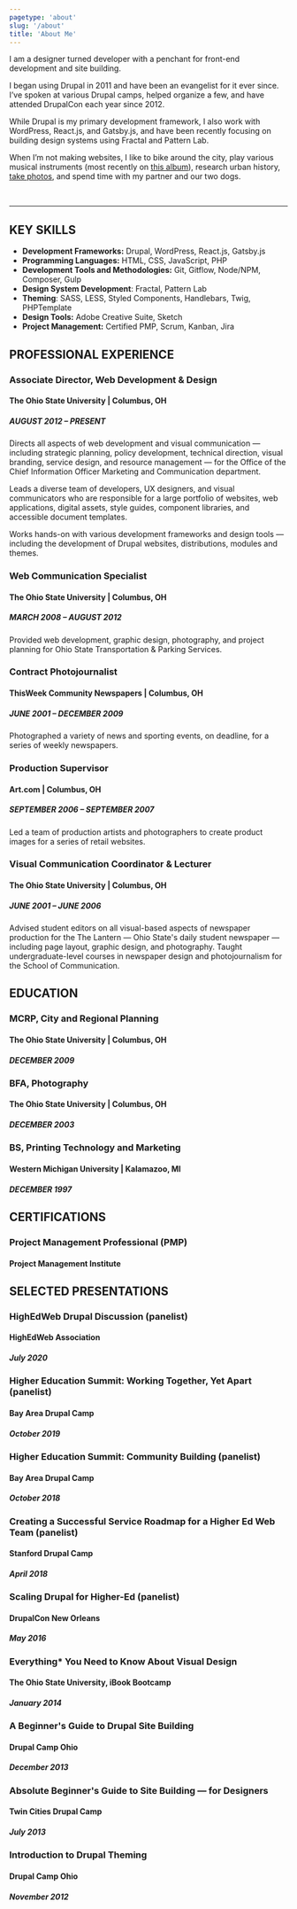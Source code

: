 ```yaml
---
pagetype: 'about'
slug: '/about'
title: 'About Me'
---
```


I am a designer turned developer with a penchant for front-end development and site building.

I began using Drupal in 2011 and have been an evangelist for it ever since. I’ve spoken at various Drupal camps, helped organize a few, and have attended DrupalCon each year since 2012.

While Drupal is my primary development framework, I also work with WordPress, React.js, and Gatsby.js, and have been recently focusing on building design systems using Fractal and Pattern Lab.

When I’m not making websites, I like to bike around the city, play various musical instruments (most recently on <a href="https://open.spotify.com/album/0Pb37ITfck6eATunsfOgus" target="_blank">this album</a>), research urban history, <a href="https://melissamiller.photoshelter.com" target="_blank">take photos</a>, and spend time with my partner and our two dogs.

<br/>

---

## KEY SKILLS

- **Development Frameworks:** Drupal, WordPress, React.js, Gatsby.js
- **Programming Languages:** HTML, CSS, JavaScript, PHP
- **Development Tools and Methodologies:** Git, Gitflow, Node/NPM, Composer, Gulp
- **Design System Development**: Fractal, Pattern Lab
- **Theming**: SASS, LESS, Styled Components, Handlebars, Twig, PHPTemplate
- **Design Tools:** Adobe Creative Suite, Sketch
- **Project Management:** Certified PMP, Scrum, Kanban, Jira

## PROFESSIONAL EXPERIENCE

### Associate Director, Web Development & Design

#### The Ohio State University | Columbus, OH

##### AUGUST 2012 – PRESENT

Directs all aspects of web development and visual communication — including strategic planning, policy development, technical direction, visual branding, service design, and resource management — for the Office of the Chief Information Officer Marketing and Communication department.

Leads a diverse team of developers, UX designers, and visual communicators who are responsible for a large portfolio of websites, web applications, digital assets, style guides, component libraries, and accessible document templates.

Works hands-on with various development frameworks and design tools — including the development of Drupal websites, distributions, modules and themes.

### Web Communication Specialist

#### The Ohio State University | Columbus, OH

##### MARCH 2008 – AUGUST 2012

Provided web development, graphic design, photography, and project planning for Ohio State Transportation & Parking Services.

### Contract Photojournalist

#### ThisWeek Community Newspapers | Columbus, OH

##### JUNE 2001 – DECEMBER 2009

Photographed a variety of news and sporting events, on deadline, for a series of weekly newspapers.

### Production Supervisor

#### Art.com | Columbus, OH

##### SEPTEMBER 2006 – SEPTEMBER 2007

Led a team of production artists and photographers to create product images for a series of retail websites.

### Visual Communication Coordinator & Lecturer

#### The Ohio State University | Columbus, OH

##### JUNE 2001 – JUNE 2006

Advised student editors on all visual-based aspects of newspaper production for the The Lantern — Ohio State's daily student newspaper — including page layout, graphic design, and photography. Taught undergraduate-level courses in newspaper design and photojournalism for the School of Communication.

## EDUCATION

### MCRP, City and Regional Planning

#### The Ohio State University | Columbus, OH

##### DECEMBER 2009

### BFA, Photography

#### The Ohio State University | Columbus, OH

##### DECEMBER 2003

### BS, Printing Technology and Marketing

#### Western Michigan University | Kalamazoo, MI

##### DECEMBER 1997

## CERTIFICATIONS

### Project Management Professional (PMP)

#### Project Management Institute

## SELECTED PRESENTATIONS

### HighEdWeb Drupal Discussion (panelist)

#### HighEdWeb Association

##### July 2020

### Higher Education Summit: Working Together, Yet Apart (panelist)

#### Bay Area Drupal Camp

##### October 2019

### Higher Education Summit: Community Building (panelist)

#### Bay Area Drupal Camp

##### October 2018

### Creating a Successful Service Roadmap for a Higher Ed Web Team (panelist)

#### Stanford Drupal Camp

##### April 2018

### Scaling Drupal for Higher-Ed (panelist)

#### DrupalCon New Orleans

##### May 2016

### Everything\* You Need to Know About Visual Design

#### The Ohio State University, iBook Bootcamp

##### January 2014

### A Beginner's Guide to Drupal Site Building

#### Drupal Camp Ohio

##### December 2013

### Absolute Beginner's Guide to Site Building — for Designers

#### Twin Cities Drupal Camp

##### July 2013

### Introduction to Drupal Theming

#### Drupal Camp Ohio

##### November 2012
